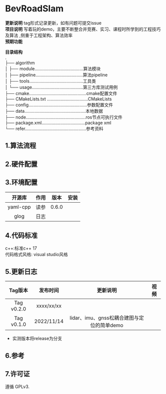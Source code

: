 # BevRoadSlam

**更新说明** tag形式记录更新，如有问题可提交issue       
**项目说明** 写着玩的demo，主要不断整合并竞赛、实习、课程时所学到的工程技巧及算法 ,侧重于工程架构、算法效率   
**预期功能** 

**目录结构**  
.  
├── algorithm   
│   ├── module.......................................算法模块    
│   ├── pipeline......................................算法pipeline    
│   ├── tools...........................................工具类     
│   └── usage.........................................第三方库测试用例    
├── cmake..............................................cmake配置文件    
├── CMakeLists.txt .................................CMakeLists  
├── config...............................................参数配置文件    
├── data.................................................本地数据     
├── node................................................ros节点可执行文件    
├── package.xml...................................package xml  
└── refer.................................................参考资料    


## 1.算法流程


## 2.硬件配置



## 3.环境配置
|  开源库  |  作用  |    版本    |安装|
| :----: | :----: | :----: | :----: |
| yaml-cpp | 读参 |0.6.0|  |
| glog | 日志 ||  |


## 4.代码标准
c++:标准c++ 17   
代码格式风格: visual studio风格

## 5.更新日志

| Tag版本| 发布时间  |更新说明|视频|  
|:---:|:----:|:---: |:---:| 
| Tag v0.2.0|xxxx/xx/xx||
| Tag v0.1.0|2022/11/14|lidar、imu、gnss松耦合建图与定位的简单demo|

* 实测版本将release为分支   

## 6.参考

## 7.许可证
遵循 GPLv3.
